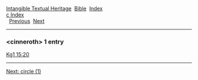[Intangible Textual Heritage](../../index)  [Bible](../index) 
[Index](index)   
[c Index](_c_)  
  [Previous](c02190)  [Next](c02192) 

------------------------------------------------------------------------

### &lt;cinneroth&gt; 1 entry

[Kg1 15:20](../kjv/kg1015.htm#020)  

------------------------------------------------------------------------

[Next: circle (1)](c02192)
